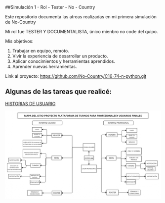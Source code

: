 ##Simulación 1 - Rol - Tester - No - Country

Este repositorio documenta las atreas realizadas en mi primera simulación de No-Country

Mi rol fue TESTER Y DOCUMENTALISTA, único mienbro no code del quipo.

Mis objetivos:
  1) Trabajar en equipo, remoto.
  2) Vivir la experiencia de desarrollar un producto.
  3) Aplicar conocimientos y herramientas aprendidos.
  4) Aprender nuevas herramientas.

Link al proyecto: https://github.com/No-Country/C16-74-n-python.git

## Algunas de las tareas que realicé:

[HISTORIAS DE USUARIO]()

![MAPA DEL SITIO](./MAPA%20DEL%20SITIO%20GoFitApp_page-0001.jpg)

